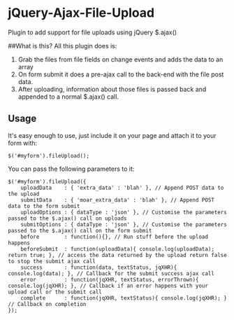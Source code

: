 jQuery-Ajax-File-Upload
=======================

Plugin to add support for file uploads using jQuery $.ajax()

##What is this?
All this plugin does is:

1. Grab the files from file fields on change events and adds the data to an array
2. On form submit it does a pre-ajax call to the back-end with the file post data.
3. After uploading, information about those files is passed back and appended to a normal $.ajax() call.

## Usage
It's easy enough to use, just include it on your page and attach it to your form with:

	$('#myform').fileUpload();

You can pass the following parameters to it:

	$('#myform').fileUpload({
		uploadData    : { 'extra_data' : 'blah' }, // Append POST data to the upload
		submitData    : { 'moar_extra_data' : 'blah' }, // Append POST data to the form submit
		uploadOptions : { dataType : 'json' }, // Customise the parameters passed to the $.ajax() call on uploads
		submitOptions : { dataType : 'json' }, // Customise the parameters passed to the $.ajax() call on the form submit
		before	      : function(){}, // Run stuff before the upload happens
		beforeSubmit  : function(uploadData){ console.log(uploadData); return true; }, // access the data returned by the upload return false to stop the submit ajax call
		success       : function(data, textStatus, jqXHR){ console.log(data); }, // Callback for the submit success ajax call
		error 	      : function(jqXHR, textStatus, errorThrown){ console.log(jqXHR); }, // Callback if an error happens with your upload call or the submit call
		complete      : function(jqXHR, textStatus){ console.log(jqXHR); } // Callback on completion
	});


